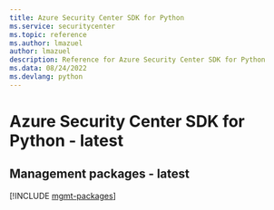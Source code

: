 ```yaml
---
title: Azure Security Center SDK for Python
ms.service: securitycenter
ms.topic: reference
ms.author: lmazuel
author: lmazuel
description: Reference for Azure Security Center SDK for Python
ms.data: 08/24/2022
ms.devlang: python
---
```

# Azure Security Center SDK for Python - latest

## Management packages - latest
[!INCLUDE [mgmt-packages](security-center-mgmt-index.md)]